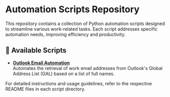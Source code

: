 # Automation Scripts Repository  

This repository contains a collection of Python automation scripts designed to streamline various work-related tasks. Each script addresses specific automation needs, improving efficiency and productivity.  

## 📜 Available Scripts  

- **[Outlook Email Automation](https://github.com/hyenial/automation_py/tree/main/Outlook%20Email)**  
  Automates the retrieval of work email addresses from Outlook's Global Address List (GAL) based on a list of full names.  

For detailed instructions and usage guidelines, refer to the respective README files in each script directory.  
